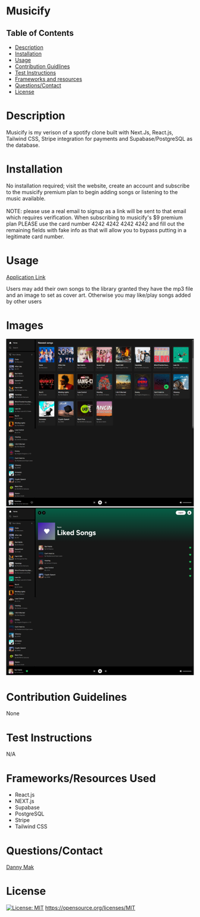 # Musicify

  ##  Table of Contents 
   - [Description](#desc) 
   - [Installation](#ins)
   - [Usage](#use)
   - [Contribution Guidlines](#con) 
   - [Test Instructions](#test)
   - [Frameworks and resources](#frame)
   - [Questions/Contact](#ques)
   - [License](#license) 
  
  # Description <a id="desc"></a>
  Musicify is my verison of a spotify clone built with Next.Js, React.js, Tailwind CSS, Stripe integration for payments and Supabase/PostgreSQL as the database. 
  
  # Installation <a id="ins"></a>
  No installation required; visit the website, create an account and subscribe to the musicify premium plan to begin adding songs or listening to the music available. 
  <br>
  <br>
  NOTE: please use a real email to signup as a link will be sent to that email which requires verification. When subscribing to musicify's $9 premium plan PLEASE use the card number 4242 4242 4242 4242 and fill out the remaining fields with fake info as that will allow you to bypass putting in a legitimate card number. 
  
  # Usage <a id="use"></a>

  [Application Link](https://musicify-175f0766b215.herokuapp.com/)

  Users may add their own songs to the library granted they have the mp3 file and an image to set as cover art. Otherwise you may like/play songs added by other users

  # Images
  
<img src="./public/images/Musicify.png">

<img src="./public/images/Liked-Page.png">

  # Contribution Guidelines <a id="con"></a>
  None
  
  # Test Instructions <a id="test"></a>
  N/A

  # Frameworks/Resources Used <a id="frame"></a>
  - React.js
  - NEXT.js
  - Supabase
  - PostgreSQL
  - Stripe
  - Tailwind CSS

  
  # Questions/Contact <a id="ques"></a>
  <a href="https://github.com/Dannymak1993">Danny Mak</a>
  <br>
  
  # License
  [![License: MIT](https://img.shields.io/badge/License-MIT-yellow.svg)](https://opensource.org/licenses/MIT) https://opensource.org/licenses/MIT 
  <a id="license"></a>
  
